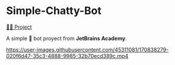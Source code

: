 # Simple-Chatty-Bot
[👨‍💻 Project](https://hyperskill.org/projects/113?track=8)

A simple 🤖 bot proyect from **JetBrains Academy**. 

https://user-images.githubusercontent.com/45311081/170838279-020f6d47-35c3-4888-9985-32b70ecd389c.mp4
